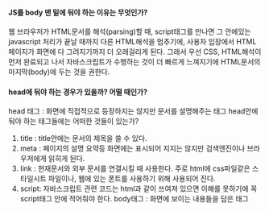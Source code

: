 #### JS를 body 맨 밑에 둬야 하는 이유는 무엇인가?

웹 브라우저가 HTML문서를 해석(parsing)할 때,
script태그를 만나면 그 안에있는 javascript 처리가 끝날 때까지 다른 HTML해석을 멈추기에,
사용자 입장에서 HTML페이지가 화면에 다 그려지기까지 더 오래걸리게 된다.
그래서 우선 CSS, HTML해석이 먼저 완료되고 나서 자바스크립트가 수행하는 것이 더 빠르게 느껴지기에 HTML문서의 마지막(body)에 두는 것을 권한다.

#### head에 둬야 하는 경우가 있을까? 어떨 때인가?

head 태그 : 화면에 직접적으로 등장하지는 않지만 문서를 설명해주는 태그
head안에 둬야 하는 태그들에는 어떠한 것들이 있는가?

1. title : title안에는 문서의 제목을 쓸 수 있다.
2. meta : 페이지의 설명 요약등 화면에는 표시되어 지지는 않지만 검색엔진이나 브라우저에게 읽히게 된다.
3. link : 현재문서와 외부 문서를 연결시킬 때 사용한다. 주로 html에 css파일같은 스타일시트 파일이나, 웹에 있는 폰트를 사용하기 위해 사용되어 진다.
4. script: 자바스크립트 관련 코드는 html과 같이 쓰여져 있으면 이해를 못하기에 꼭 script태그 안에 적어줘야 한다.
   body태그 : 화면에 보이는 내용들을 담은 태그
